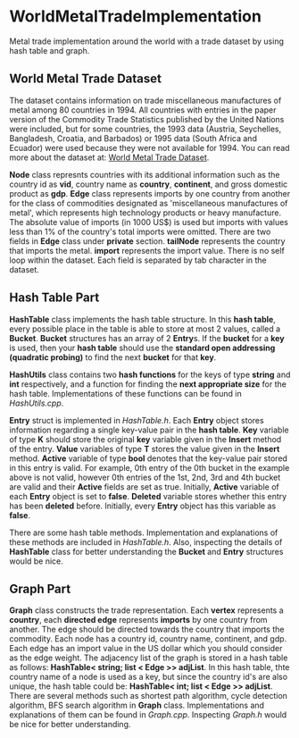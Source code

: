 # WorldMetalTradeImplementation
Metal trade implementation around the world with a trade dataset by using hash table and graph.

## World Metal Trade Dataset
The dataset contains information on trade miscellaneous manufactures of metal among 80 countries in 1994. All countries with entries in the paper version of the Commodity Trade Statistics published by the United Nations were included, but for some countries, the 1993 data (Austria, Seychelles, Bangladesh, Croatia, and Barbados) or 1995 data (South Africa and Ecuador) were used because they were not available for 1994. You can read more about the dataset at: [World Metal Trade Dataset](http://vlado.fmf.uni-lj.si/pub/networks/data/esna/metalWT.htm).

**Node** class represnts countries with its additional information such as the country id as **vid**, country name as **country**, **continent**, and gross domestic product as **gdp**. 
**Edge** class represents imports by one country from another for the class of commodities designated
as 'miscellaneous manufactures of metal', which represents high technology products or heavy manufacture. The absolute value of imports (in 1000 US$) is used but imports with values less than 1% of the country's total imports were omitted. There are two fields in **Edge** class under **private** section. **tailNode** represents the country that imports the metal. **import** represents the import value. 
There is no self loop within the dataset. Each field is separated by tab character in the dataset.

## Hash Table Part
**HashTable** class implements the hash table structure. In this **hash table**, every possible place in the table is able to store at most 2 values, called a **Bucket**. **Bucket** structures has an array of 2 **Entry**s. If the **bucket** for a **key** is used, then your **hash table** should use the **standard open addressing (quadratic probing)** to find the next **bucket** for that **key**.

**HashUtils** class contains two **hash functions** for the keys of type **string** and **int** respectively, and a function for finding the **next appropriate size** for the hash table. Implementations of these functions can be found in *HashUtils.cpp*.

**Entry** struct is implemented in *HashTable.h*. Each **Entry** object stores information regarding a single key-value pair in the **hash table**. **Key** variable of type **K** should store the original **key** variable given in the **Insert** method of the entry. **Value** variables of type **T** stores the value given in the **Insert** method. **Active** variable of type **bool** denotes that the key-value pair stored in this entry is valid. For example, 0th entry of the 0th bucket in the example above is not valid, however 0th entries of the 1st, 2nd, 3rd and 4th bucket are valid and their **Active** fields are set as true. Initially, **Active** variable of each **Entry** object is set to **false**. **Deleted** variable stores whether this entry has been **deleted** before. Initially, every **Entry** object has this variable as **false**.

There are some hash table methods. Implementation and explanations of these methods are included in *HashTable.h*. Also, inspecting the details of **HashTable** class for better understanding the **Bucket** and **Entry** structures would be nice.

## Graph Part
**Graph** class constructs the trade representation. Each **vertex** represents a **country**, each **directed edge** represents **imports** by one country from another. The edge should be directed towards the country that imports the commodity. Each node has a country id, country name, continent, and gdp. Each edge has an import value in the US dollar which you should consider as the edge weight. The adjacency list of the graph is stored in a hash table as follows:
**HashTable< string; list < Edge >> adjList**. In this hash table, thte country name of a node is used as a key, but since the country id's are also unique, the hash table could be:
**HashTable< int; list < Edge >> adjList**.
There are several methods such as shortest path algorithm, cycle detection algorithm, BFS search algorithm in **Graph** class. Implementations and explanations of them can be found in *Graph.cpp*. Inspecting *Graph.h* would be nice for better understanding.


